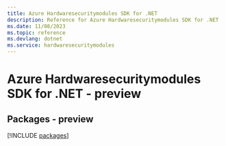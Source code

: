 ```yaml
---
title: Azure Hardwaresecuritymodules SDK for .NET
description: Reference for Azure Hardwaresecuritymodules SDK for .NET
ms.date: 11/08/2023
ms.topic: reference
ms.devlang: dotnet
ms.service: hardwaresecuritymodules
---
```

# Azure Hardwaresecuritymodules SDK for .NET - preview
## Packages - preview
[!INCLUDE [packages](hardwaresecuritymodules-index.md)]